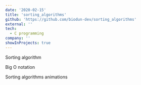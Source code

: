 ```yaml
---
date: '2020-02-15'
title: 'sorting_algorithms'
github: 'https://github.com/biodun-dev/sorting_algorithms'
external: ''
tech:
  - C programming
company: ''
showInProjects: true
---
```


Sorting algorithm

Big O notation

Sorting algorithms animations
